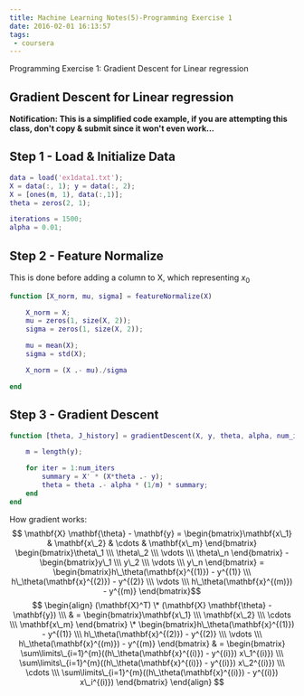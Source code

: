 ```yaml
---
title: Machine Learning Notes(5)-Programming Exercise 1
date: 2016-02-01 16:13:57
tags: 
 - coursera
---
```


Programming Exercise 1: Gradient Descent for Linear regression

<!--more-->

## Gradient Descent for Linear regression

**Notification: This is a simplified code example, if you are attempting this class, don't copy & submit since it won't even work...**

## Step 1 - Load & Initialize Data

```matlab
data = load('ex1data1.txt');
X = data(:, 1); y = data(:, 2);
X = [ones(m, 1), data(:,1)];
theta = zeros(2, 1);

iterations = 1500;
alpha = 0.01;
```

## Step 2 - Feature Normalize
This is done before adding a column to X, which representing $x_0$
```matlab
function [X_norm, mu, sigma] = featureNormalize(X)

    X_norm = X;
    mu = zeros(1, size(X, 2));
    sigma = zeros(1, size(X, 2));

    mu = mean(X);
    sigma = std(X);

    X_norm = (X .- mu)./sigma

end
```

## Step 3 - Gradient Descent

```matlab
function [theta, J_history] = gradientDescent(X, y, theta, alpha, num_iters)

    m = length(y);

    for iter = 1:num_iters
        summary = X' * (X*theta .- y);
        theta = theta .- alpha * (1/m) * summary;
    end
end
```
How gradient works:
$$
\mathbf{X}  \mathbf{\theta} - \mathbf{y}
 = \begin{bmatrix}\mathbf{x\_1} & \mathbf{x\_2} & \cdots & \mathbf{x\_m} \end{bmatrix}  \begin{bmatrix}\theta\_1 \\\ \theta\_2 \\\ \vdots \\\ \theta\_n \end{bmatrix} - \begin{bmatrix}y\_1 \\\ y\_2 \\\ \vdots \\\ y\_n \end{bmatrix}
 = \begin{bmatrix}h\_\theta(\mathbf{x}^{(1)}) - y^{(1)} \\\ h\_\theta(\mathbf{x}^{(2)}) - y^{(2)} \\\ \vdots \\\ h\_\theta(\mathbf{x}^{(m)}) - y^{(m)} \end{bmatrix}$$
$$
\begin{align}
(\mathbf{X}^T) \* (\mathbf{X}  \mathbf{\theta} - \mathbf{y}) \\\
& = \begin{bmatrix}\mathbf{x\_1} \\\ \mathbf{x\_2} \\\ \cdots \\\ \mathbf{x\_m} \end{bmatrix} \* 
   \begin{bmatrix}h\_\theta(\mathbf{x}^{(1)}) - y^{(1)} \\\ h\_\theta(\mathbf{x}^{(2)}) - y^{(2)} \\\ \vdots \\\ h\_\theta(\mathbf{x}^{(m)}) - y^{(m)} \end{bmatrix}
& = \begin{bmatrix} \sum\limits\_{i=1}^{m}((h\_\theta(\mathbf{x}^{(i)}) - y^{(i)}) x\_1^{(i)}) \\\ \sum\limits\_{i=1}^{m}((h\_\theta(\mathbf{x}^{(i)}) - y^{(i)}) x\_2^{(i)}) \\\ \cdots \\\ \sum\limits\_{i=1}^{m}((h\_\theta(\mathbf{x}^{(i)}) - y^{(i)}) x\_i^{(i)}) \end{bmatrix}
\end{align}
$$
